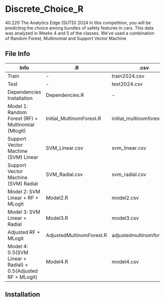 # Discrete_Choice_R
40.220 The Analytics Edge (SUTD) 2024 
In this competition, you will be predicting the choice among bundles of safety features in cars. This data was analyzed in Weeks 4 and 5 of the classes.
We've used a combination of Random Forest, Multinomial and Support Vector Machine 

## File Info

| Info                                                          | .R                       | .csv                       |
|---------------------------------------------------------------|--------------------------|----------------------------|
| Train                                                         | -                        | train2024.csv              |
| Test                                                          | -                        | test2024.csv               |
| Dependencies Installation                                     | Dependencies.R           | -                          |
| Model 1: Random Forest (RF) + Multinomial (Mlogit)            | Initial_MultinomForest.R | initial_multinomforest.csv |
| Support Vector Machine (SVM) Linear                           | SVM_Linear.csv           | svm_linear.csv             |
| Support Vector Machine (SVM) Radial                           | SVM_Radial.csv           | svm_radial.csv             |
| Model 2: SVM Linear + RF + MLogit                             | Model2.R                 | model2.csv                 |
| Model 3: SVM Linear + Radial                                  | Model3.R                 | model3.csv                 |
| Adjusted RF + MLogit                                          | AdjustedMultinomForest.R | adjustedmultinomforest.csv |
| Model 4: 0.5(SVM Linear + Radial) + 0.5(Adjusted RF + MLogit) | Model4.R                 | model4.csv                 |

## Installation
